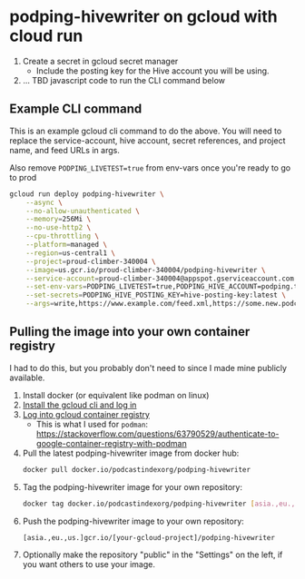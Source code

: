 # podping-hivewriter on gcloud with cloud run

1. Create a secret in gcloud secret manager
   * Include the posting key for the Hive account you will be using.
2. ... TBD javascript code to run the CLI command below


## Example CLI command

This is an example gcloud cli command to do the above.  You will need to replace the service-account, hive account, secret references, and project name, and feed URLs in args.

Also remove `PODPING_LIVETEST=true` from env-vars once you're ready to go to prod

```bash
gcloud run deploy podping-hivewriter \
    --async \
    --no-allow-unauthenticated \
    --memory=256Mi \
    --no-use-http2 \
    --cpu-throttling \
    --platform=managed \
    --region=us-central1 \
    --project=proud-climber-340004 \
    --image=us.gcr.io/proud-climber-340004/podping-hivewriter \
    --service-account=proud-climber-340004@appspot.gserviceaccount.com \
    --set-env-vars=PODPING_LIVETEST=true,PODPING_HIVE_ACCOUNT=podping.test,PODPING_IGNORE_CONFIG_UPDATES=true,PODPING_SANITY_CHECK=false,PODPING_MEDIUM=podcast,PODPING_REASON=live \
    --set-secrets=PODPING_HIVE_POSTING_KEY=hive-posting-key:latest \
    --args=write,https://www.example.com/feed.xml,https://some.new.podcast.live/feed.xml,http://insecure.example.com/new-feed.xml
```


## Pulling the image into your own container registry

I had to do this, but you probably don't need to since I made mine publicly available.

1. Install docker (or equivalent like podman on linux)
2. [Install the gcloud cli and log in](https://cloud.google.com/sdk/docs/install)
3. [Log into gcloud container registry](https://cloud.google.com/container-registry/docs/advanced-authentication#prereqs)
   * This is what I used for `podman`: https://stackoverflow.com/questions/63790529/authenticate-to-google-container-registry-with-podman
4. Pull the latest podping-hivewriter image from docker hub:
   ```bash
   docker pull docker.io/podcastindexorg/podping-hivewriter
   ```
5. Tag the podping-hivewriter image for your own repository:
   ```bash
   docker tag docker.io/podcastindexorg/podping-hivewriter [asia.,eu.,us.]gcr.io/[your-gcloud-project]/podping-hivewriter
   ```
6. Push the podping-hivewriter image to your own repository:
     ```bash
     [asia.,eu.,us.]gcr.io/[your-gcloud-project]/podping-hivewriter
     ```
7. Optionally make the repository "public" in the "Settings" on the left, if you want others to use your image.

